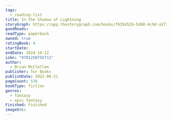 ```yaml
---
tags:
  - reading-list
title: In the Shadow of Lightning
storyGraph: https://app.thestorygraph.com/books/f635452b-5d88-4c9d-a177-95328dd3c245
goodReads:
readType: paperback
owned: true
ratingBook: 4
startDate:
endDate: 2024-10-12
isbn: "9781250755711"
author:
  - Brian McClellan
publisher: Tor Books
publishDate: 2022-06-21
pageCount: 576
bookType: fiction
genres:
  - fantasy
  - epic fantasy
Finished: Finished
imageSrc:
---
```

